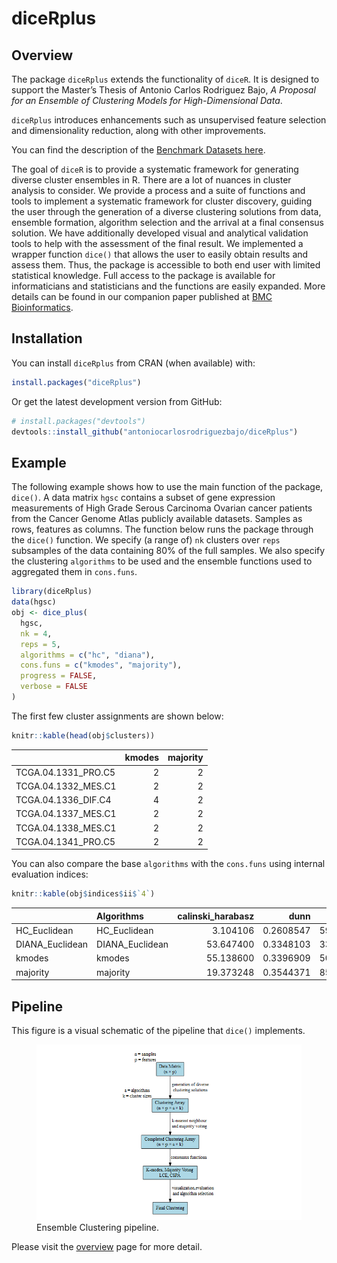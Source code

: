 
<!-- README.md is generated from README.Rmd. Please edit that file -->

# diceRplus

<!-- badges: start -->
<!-- badges: end -->

## Overview

The package `diceRplus` extends the functionality of `diceR`. It is
designed to support the Master’s Thesis of Antonio Carlos Rodriguez
Bajo, *A Proposal for an Ensemble of Clustering Models for
High-Dimensional Data*.

`diceRplus` introduces enhancements such as unsupervised feature
selection and dimensionality reduction, along with other improvements.

You can find the description of the [Benchmark Datasets
here](./benchmark_datasets.md).

The goal of `diceR` is to provide a systematic framework for generating
diverse cluster ensembles in R. There are a lot of nuances in cluster
analysis to consider. We provide a process and a suite of functions and
tools to implement a systematic framework for cluster discovery, guiding
the user through the generation of a diverse clustering solutions from
data, ensemble formation, algorithm selection and the arrival at a final
consensus solution. We have additionally developed visual and analytical
validation tools to help with the assessment of the final result. We
implemented a wrapper function `dice()` that allows the user to easily
obtain results and assess them. Thus, the package is accessible to both
end user with limited statistical knowledge. Full access to the package
is available for informaticians and statisticians and the functions are
easily expanded. More details can be found in our companion paper
published at [BMC
Bioinformatics](https://doi.org/10.1186/s12859-017-1996-y).

## Installation

You can install `diceRplus` from CRAN (when available) with:

``` r
install.packages("diceRplus")
```

Or get the latest development version from GitHub:

``` r
# install.packages("devtools")
devtools::install_github("antoniocarlosrodriguezbajo/diceRplus")
```

## Example

The following example shows how to use the main function of the package,
`dice()`. A data matrix `hgsc` contains a subset of gene expression
measurements of High Grade Serous Carcinoma Ovarian cancer patients from
the Cancer Genome Atlas publicly available datasets. Samples as rows,
features as columns. The function below runs the package through the
`dice()` function. We specify (a range of) `nk` clusters over `reps`
subsamples of the data containing 80% of the full samples. We also
specify the clustering `algorithms` to be used and the ensemble
functions used to aggregated them in `cons.funs`.

``` r
library(diceRplus)
data(hgsc)
obj <- dice_plus(
  hgsc,
  nk = 4,
  reps = 5,
  algorithms = c("hc", "diana"),
  cons.funs = c("kmodes", "majority"),
  progress = FALSE,
  verbose = FALSE
)
```

The first few cluster assignments are shown below:

``` r
knitr::kable(head(obj$clusters))
```

|                     | kmodes | majority |
|:--------------------|-------:|---------:|
| TCGA.04.1331_PRO.C5 |      2 |        2 |
| TCGA.04.1332_MES.C1 |      2 |        2 |
| TCGA.04.1336_DIF.C4 |      4 |        2 |
| TCGA.04.1337_MES.C1 |      2 |        2 |
| TCGA.04.1338_MES.C1 |      2 |        2 |
| TCGA.04.1341_PRO.C5 |      2 |        2 |

You can also compare the base `algorithms` with the `cons.funs` using
internal evaluation indices:

``` r
knitr::kable(obj$indices$ii$`4`)
```

|  | Algorithms | calinski_harabasz | dunn | pbm | tau | gamma | c_index | davies_bouldin | mcclain_rao | sd_dis | ray_turi | g_plus | silhouette | s_dbw | Compactness | Connectivity |
|:---|:---|---:|---:|---:|---:|---:|---:|---:|---:|---:|---:|---:|---:|---:|---:|---:|
| HC_Euclidean | HC_Euclidean | 3.104106 | 0.2608547 | 59.73711 | 0 | 0.4285714 | 0.2844073 | 1.839182 | 0.8009149 | 0.1306062 | 1.4765665 | 0 | NaN | NaN | 24.83225 | 41.62183 |
| DIANA_Euclidean | DIANA_Euclidean | 53.647400 | 0.3348103 | 33.87817 | 0 | -1.8750000 | 0.1589442 | 2.824201 | 0.8051915 | 0.2119281 | 3.2978986 | 0 | 0.0692233 | NaN | 21.93396 | 241.66310 |
| kmodes | kmodes | 55.138600 | 0.3396909 | 50.51722 | 0 | -0.6822430 | 0.1453599 | 2.006752 | 0.7972999 | 0.1170829 | 1.1408258 | 0 | 0.1253664 | NaN | 21.91494 | 201.42540 |
| majority | majority | 19.373248 | 0.3544371 | 85.05173 | 0 | -1.1651376 | 0.2102487 | 1.622799 | 0.8019453 | 0.1108674 | 0.9200511 | 0 | 0.1884934 | NaN | 23.85408 | 64.04921 |

## Pipeline

This figure is a visual schematic of the pipeline that `dice()`
implements.

<figure>
<img src="man/figures/pipeline.png"
alt="Ensemble Clustering pipeline." />
<figcaption aria-hidden="true">Ensemble Clustering
pipeline.</figcaption>
</figure>

Please visit the
[overview](https://alinetalhouk.github.io/diceR/articles/overview.html "diceR overview")
page for more detail.
